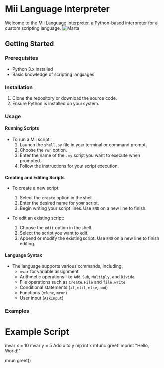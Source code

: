# Mii Language Interpreter
Welcome to the Mii Language Interpreter, a Python-based interpreter for a custom scripting language.
![Marta](https://github.com/psy-lilulu/Mii-Custom-Language/assets/128460054/1490dfc0-8b36-4713-96ac-7c1025747cd9) 
## Getting Started

### Prerequisites

- Python 3.x installed
- Basic knowledge of scripting languages

### Installation

1. Clone the repository or download the source code.
2. Ensure Python is installed on your system.

### Usage

#### Running Scripts

- To run a Mii script:
  1. Launch the `shell.py` file in your terminal or command prompt.
  2. Choose the `run` option.
  3. Enter the name of the `.my` script you want to execute when prompted.
  4. Follow the instructions for your script execution.

#### Creating and Editing Scripts

- To create a new script:
  1. Select the `create` option in the shell.
  2. Enter the desired name for your script.
  3. Begin writing your script lines. Use `END` on a new line to finish.

- To edit an existing script:
  1. Choose the `edit` option in the shell.
  2. Select the script you want to edit.
  3. Append or modify the existing script. Use `END` on a new line to finish editing.

#### Language Syntax

- The language supports various commands, including:
  - `mvar` for variable assignment
  - Arithmetic operations like `Add`, `Sub`, `Multiply`, and `Divide`
  - File operations such as `Create.File` and `file.write`
  - Conditional statements (`if`, `elif`, `else`, `and`)
  - Functions (`mfunc`, `mrun`)
  - User input (`AskInput`)

### Examples
# Example Script
mvar x = 10
mvar y = 5
Add x to y
mprint x
mfunc greet:
    mprint "Hello, World!"

mrun greet()
